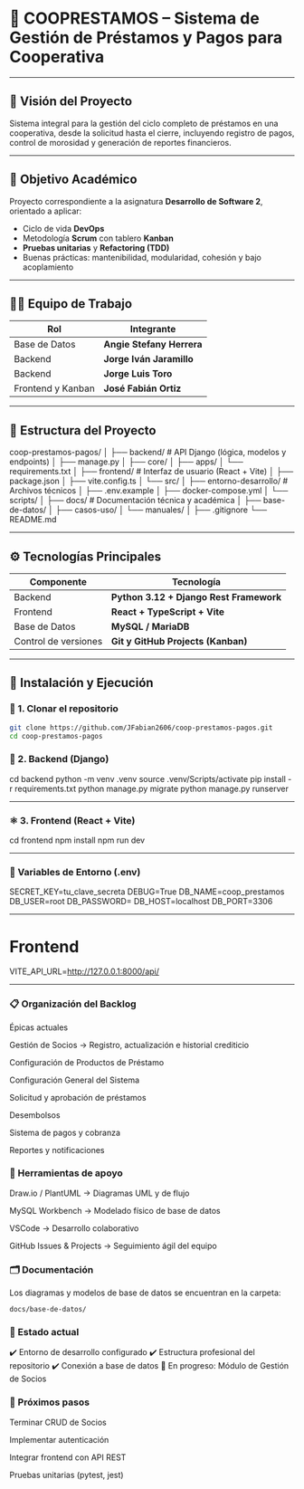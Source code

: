 # 💼 COOPRESTAMOS – Sistema de Gestión de Préstamos y Pagos para Cooperativa

---

## 👀 Visión del Proyecto
Sistema integral para la gestión del ciclo completo de préstamos en una cooperativa, desde la solicitud hasta el cierre, incluyendo registro de pagos, control de morosidad y generación de reportes financieros.

---

## 🎯 Objetivo Académico
Proyecto correspondiente a la asignatura **Desarrollo de Software 2**, orientado a aplicar:

- Ciclo de vida **DevOps**
- Metodología **Scrum** con tablero **Kanban**
- **Pruebas unitarias** y **Refactoring (TDD)**
- Buenas prácticas: mantenibilidad, modularidad, cohesión y bajo acoplamiento

---

## 👨‍💻 Equipo de Trabajo
| Rol | Integrante |
|-----|-------------|
| Base de Datos | **Angie Stefany Herrera** |
| Backend | **Jorge Iván Jaramillo** |
| Backend | **Jorge Luis Toro** |
| Frontend y Kanban | **José Fabián Ortiz** |

---

## 📁 Estructura del Proyecto

coop-prestamos-pagos/
│
├── backend/ # API Django (lógica, modelos y endpoints)
│ ├── manage.py
│ ├── core/
│ ├── apps/
│ └── requirements.txt
│
├── frontend/ # Interfaz de usuario (React + Vite)
│ ├── package.json
│ ├── vite.config.ts
│ └── src/
│
├── entorno-desarrollo/ # Archivos técnicos
│ ├── .env.example
│ ├── docker-compose.yml
│ └── scripts/
│
├── docs/ # Documentación técnica y académica
│ ├── base-de-datos/
│ ├── casos-uso/
│ └── manuales/
│
├── .gitignore
└── README.md

---

## ⚙️ Tecnologías Principales

| Componente | Tecnología |
|-------------|-------------|
| Backend | **Python 3.12 + Django Rest Framework** |
| Frontend | **React + TypeScript + Vite** |
| Base de Datos | **MySQL / MariaDB** |
| Control de versiones | **Git y GitHub Projects (Kanban)** |

---

## 🚀 Instalación y Ejecución

### 🔧 1. Clonar el repositorio
```bash
git clone https://github.com/JFabian2606/coop-prestamos-pagos.git
cd coop-prestamos-pagos
```
### 🐍 2. Backend (Django)

cd backend
python -m venv .venv
source .venv/Scripts/activate
pip install -r requirements.txt
python manage.py migrate
python manage.py runserver

---

### ⚛️ 3. Frontend (React + Vite)
cd frontend
npm install
npm run dev

---

### 🧩 Variables de Entorno (.env)
SECRET_KEY=tu_clave_secreta
DEBUG=True
DB_NAME=coop_prestamos
DB_USER=root
DB_PASSWORD=
DB_HOST=localhost
DB_PORT=3306

---

# Frontend
VITE_API_URL=http://127.0.0.1:8000/api/

---

### 📋 Organización del Backlog
Épicas actuales

Gestión de Socios → Registro, actualización e historial crediticio

Configuración de Productos de Préstamo

Configuración General del Sistema

Solicitud y aprobación de préstamos

Desembolsos

Sistema de pagos y cobranza

Reportes y notificaciones

### 🧰 Herramientas de apoyo

Draw.io / PlantUML → Diagramas UML y de flujo

MySQL Workbench → Modelado físico de base de datos

VSCode → Desarrollo colaborativo

GitHub Issues & Projects → Seguimiento ágil del equipo

### 🗂️ Documentación

Los diagramas y modelos de base de datos se encuentran en la carpeta:

```docs/base-de-datos/```

### 🏁 Estado actual

✔️ Entorno de desarrollo configurado
✔️ Estructura profesional del repositorio
✔️ Conexión a base de datos
🚧 En progreso: Módulo de Gestión de Socios

### 📅 Próximos pasos

Terminar CRUD de Socios

Implementar autenticación

Integrar frontend con API REST

Pruebas unitarias (pytest, jest)